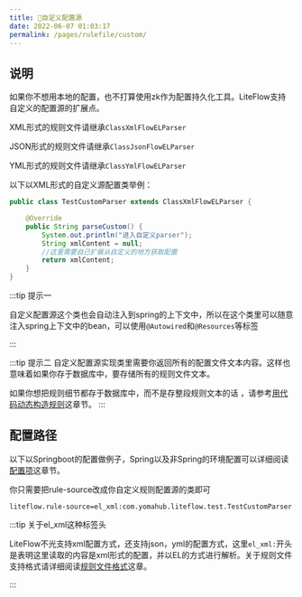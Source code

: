 ```yaml
---
title: 📙自定义配置源
date: 2022-06-07 01:03:17
permalink: /pages/rulefile/custom/
---
```


## 说明

如果你不想用本地的配置，也不打算使用zk作为配置持久化工具。LiteFlow支持自定义的配置源的扩展点。

XML形式的规则文件请继承`ClassXmlFlowELParser`

JSON形式的规则文件请继承`ClassJsonFlowELParser`

YML形式的规则文件请继承`ClassYmlFlowELParser`

以下以XML形式的自定义源配置类举例：

```java
public class TestCustomParser extends ClassXmlFlowELParser {

	@Override
	public String parseCustom() {
		System.out.println("进入自定义parser");
		String xmlContent = null;
		//这里需要自己扩展从自定义的地方获取配置
		return xmlContent;
	}
}
```

:::tip 提示一

自定义配置源这个类也会自动注入到spring的上下文中，所以在这个类里可以随意注入spring上下文中的bean，可以使用`@Autowired`和`@Resources`等标签

:::

:::tip 提示二
自定义配置源实现类里需要你返回所有的配置文件文本内容。这样也意味着如果你存于数据库中，要存储所有的规则文件文本。

如果你想把规则细节都存于数据库中，而不是存整段规则文本的话 ，请参考[用代码动态构造规则](/pages/9aa85a/)这章节。
:::

## 配置路径

以下以Springboot的配置做例子，Spring以及非Spring的环境配置可以详细阅读[配置项](/pages/b70ec8/)这章节。

你只需要把rule-source改成你自定义规则配置源的类即可

```properties
liteflow.rule-source=el_xml:com.yomahub.liteflow.test.TestCustomParser
```

:::tip 关于el_xml这种标签头

LiteFlow不光支持xml配置方式，还支持json，yml的配置方式，这里`el_xml:`开头是表明这里读取的内容是xml形式的配置，并以EL的方式进行解析。关于规则文件支持格式请详细阅读[规则文件格式](/pages/6fa87e/)这章。

:::
